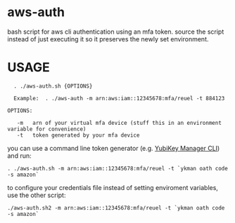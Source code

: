# aws-auth
bash script for aws cli authentication using an mfa token. source the script instead of just executing it so it preserves the newly set environment.

# USAGE

```
  . ./aws-auth.sh {OPTIONS}
  
  Example:  . ./aws-auth -m arn:aws:iam::12345678:mfa/reuel -t 884123

OPTIONS:

   -m   arn of your virtual mfa device (stuff this in an environment variable for convenience)  
   -t   token generated by your mfa device

```

you can use a command line token generator (e.g. [YubiKey Manager CLI](https://developers.yubico.com/yubikey-manager/)) and run:  
```
. ./aws-auth.sh -m arn:aws:iam::12345678:mfa/reuel -t `ykman oath code -s amazon`
```

to configure your credentials file instead of setting enviroment variables, use the other script:  
```
./aws-auth.sh2 -m arn:aws:iam::12345678:mfa/reuel -t `ykman oath code -s amazon`
```
